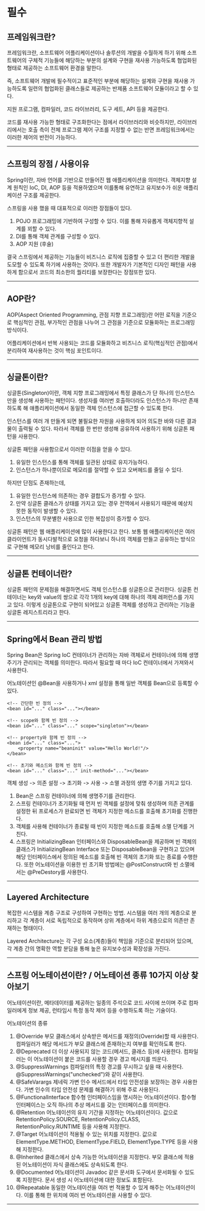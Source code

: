 # 필수

## 프레임워크란?

프레임워크란, 소프트웨어 어플리케이션이나 솔루션의 개발을 수월하게 하기 위해 소프트웨어의 구체적 기능들에 해당하는 부분의 설계와 구현을 재사용 가능하도록 협업화된 형태로 제공하는 소프트웨어 환경을 말한다.

즉, 소프트웨어 개발에 필수적이고 표준적인 부분에 해당하는 설계와 구현을 재사용 가능하도록 일련의 협업화된 클래스들로 제공하는 반제품 소프트웨어 모듈이라고 할 수 있다.

지원 프로그램, 컴파일러, 코드 라이브러리, 도구 세트, API 등을 제공한다.

코드를 재사용 가능한 형태로 구조화한다는 점에서 라이브러리와 비슷하지만, 라이브러리에서는 호출 측이 전체 프로그램 제어 구조를 지정할 수 없는 반면 프레임워크에서는 이러한 제어의 반전이 가능하다.

---

## 스프링의 장점 / 사용이유

Spring이란, 자바 언어를 기반으로 만들어진 웹 애플리케이션을 의미한다. 객체지향 설계 원칙인 IoC, DI, AOP 등을 적용하였으며 이를통해 유연하고 유지보수가 쉬운 애플리케이션 구조를 제공한다.

스프링을 사용 했을 때 대표적으로 이러한 장점들이 있다.
1. POJO 프로그래밍에 기반하여 구성할 수 있다. 이를 통해 자유롭게 객체지향적 설계를 꾀할 수 있다.
2. DI를 통해 객체 관계를 구성할 수 있다.
3. AOP 지원 (후술)

결국 스프링에서 제공하는 기능들이 비즈니스 로직에 집중할 수 있고 더 편리한 개발을 도모할 수 있도록 하기에 사용하는 것이다.
또한 개발자가 기본적인 디자인 패턴을 사용하게 함으로서 코드의 최소한의 퀄리티를 보장한다는 장점또한 있다.

---

## AOP란?

AOP(Aspect Oriented Programming, 관점 지향 프로그래밍)란 어떤 로직을 기준으로 핵심적인 관점, 부가적인 관점을 나누어 그 관점을 기준으로 모듈화하는 프로그래밍 방식이다.

어플리케이션에서 반복 사용되는 코드를 모듈화하고 비즈니스 로직(핵심적인 관점)에서 분리하여 재사용하는 것이 핵심 포인트이다.

---

## 싱글톤이란?

싱글톤(Singleton)이란, 객체 지향 프로그래밍에서 특정 클래스가 단 하나의 인스턴스만을 생성해 사용하는 패턴이다. 생성자를 여러번 호출하더라도 인스턴스가 하나만 존재하도록 해 애플리케이션에서 동일한 객체 인스턴스에 접근할 수 있도록 한다.

인스턴스를 여러 개 만들게 되면 불필요한 자원을 사용하게 되어 의도한 바와 다른 결과물이 출력될 수 있다. 따라서 객체를 한 번만 생성해 공유하여 사용하기 위해 싱글톤 패턴을 사용한다.

싱글톤 패턴을 사용함으로서 이러한 이점을 얻을 수 있다.
1. 유일한 인스턴스를 통해 객체를 일관된 상태로 유지가능하다.
2. 인스턴스가 하나뿐이므로 메모리를 절약할 수 있고 오버헤드를 줄일 수 있다.

하지만 단점도 존재하는데,
1. 유일한 인스턴스에 의존하는 경우 결합도가 증가할 수 있다.
2. 만약 싱글톤 클래스가 상태를 가지고 있는 경우 전역에서 사용되기 때문에 예상치 못한 동작이 발생할 수 있다.
3. 인스턴스의 무분별한 사용으로 인한 복잡성이 증가할 수 있다.

싱글톤 패턴은 웹 애플리케이션에 많이 사용한다고 한다.
보통 웹 애플리케이션은 여러 클라이언트가 동시다발적으로 요청을 하다보니 하나의 객체를 만들고 공유하는 방식으로 구현해 메모리 낭비를 줄인다고 한다.

---

## 싱글톤 컨테이너란?

싱글톤 패턴의 문제점을 해결하면서도 객체 인스턴스를 싱글톤으로 관리한다.
싱글톤 컨테이너는 key와 value의 쌍으로 각각 1개의 key에 대해 하나의 객체 레퍼런스를 가지고 있다. 이렇게 싱글톤으로 구현이 되어있고 싱글톤 객체를 생성하고 관리하는 기능을 싱글톤 레지스트리라고 한다.

---

## Spring에서 Bean 관리 방법

Spring Bean은 Spring IoC 컨테이너가 관리하는 자바 객체로서 컨테이너에 의해 생명주기가 관리되는 객체를 의미한다.
따라서 필요할 때 마다 IoC 컨테이너에서 가져와서 사용한다.

어노테이션인 @Bean을 사용하거나 xml 설정을 통해 일반 객체를 Bean으로 등록할 수 있다.

```
<!-- 간단한 빈 정의 -->
<bean id="..." class="..."></bean>

<!-- scope와 함께 빈 정의 -->
<bean id="..." class="..." scope="singleton"></bean>

<!-- property와 함께 빈 정의 -->
<bean id="..." class="...">
	<property name="beaninit" value="Hello World!"/>
</bean>

<!-- 초기와 메소드와 함께 빈 정의 -->
<bean id="..." class="..." init-method="..."></bean>
```

객체 생성 -> 의존 설정 -> 초기화 -> 사용 -> 소멸 과정의 생명 주기를 가지고 있다.

1. Bean은 스프링 컨테이너에 의해 생명주기를 관리한다.
2. 스프링 컨테이너가 초기화될 때 먼저 빈 객체를 설정에 맞춰 생성하며 의존 관계를 설정한 뒤 프로세스가 완료되면 빈 객체가 지정한 메소드를 호출해 초기화를 진행한다.
3. 객체를 사용해 컨테이너가 종료될 때 빈이 지정한 메소드를 호출해 소멸 단계를 거친다.
4. 스프링은 InitializingBean 인터페이스와 DisposableBean을 제공하며 빈 객체의 클래스가 InitializingBean Interface 또는 DisposableBean을 구현하고 있으며 해당 인터페이스에서 정의된 메소드를 호출해 빈 객체의 초기화 또는 종료를 수행한다. 또한 어노테이션을 이용한 빈 초기화 방법에는 @PostConstruct와 빈 소멸에서는 @PreDestory를 사용한다.

---

## Layered Architecture

복잡한 시스템을 계층 구조로 구성하여 구현하는 방법. 시스템을 여러 개의 계층으로 분리하고 각 계층이 서로 독립적으로 동작하며 상위 계층에서 하위 계층으로의 의존만 존재하는 형태이다.

Layered Architecture는 각 구성 요소(계층)들이 책임을 기준으로 분리되어 있으며, 각 계층 간의 명확한 역할 분담을 통해 높은 유지보수성과 확장성을 가진다.




---

## 스프링 어노테이션이란? / 어노테이션 종류 10가지 이상 찾아보기

어노테이션이란, 메타데이터를 제공하는 일종의 주석으로 코드 사이에 쓰이며 주로 컴파일러에게 정보 제공, 런타임시 특정 동작 제어 등을 수행하도록 하는 기술이다.


어노테이션의 종류
1. @Override
   부모 클래스에서 상속받은 메서드를 재정의(Override)할 때 사용한다. 컴파일러가 해당 메서드가 부모 클래스에 존재하는지 여부를 확인하도록 한다.
2. @Deprecated
   더 이상 사용되지 않는 코드(메서드, 클래스 등)에 사용한다. 컴파일러는 이 어노테이션이 붙은 코드를 사용할 경우 경고 메시지를 띄운다.
3. @SuppressWarnings
   컴파일러의 특정 경고를 무시하고 싶을 때 사용한다. @SuppressWarnings("unchecked")와 같이 사용한다.
4. @SafeVarargs
   제네릭 가변 인수 메서드에서 타입 안전성을 보장하는 경우 사용한다. 가변 인수의 타입 안전성 문제를 해결하기 위해 주로 사용된다.
5. @FunctionalInterface
   함수형 인터페이스임을 명시하는 어노테이션이다. 함수형 인터페이스는 오직 하나의 추상 메서드를 갖는 인터페이스를 의미한다.
6. @Retention
   어노테이션의 유지 기간을 지정하는 어노테이션이다. 값으로 RetentionPolicy.SOURCE, RetentionPolicy.CLASS, RetentionPolicy.RUNTIME 등을 사용해 지정한다.
7. @Target
   어노테이션이 적용될 수 있는 위치를 지정한다. 값으로 ElementType.METHOD, ElementType.FIELD, ElementType.TYPE 등을 사용해 지정한다.
8. @Inherited
   클래스에서 상속 가능한 어노테이션을 지정한다. 부모 클래스에 적용된 어노테이션이 자식 클래스에도 상속되도록 한다.
9. @Documented
   어노테이션이 Javadoc 같은 문서화 도구에서 문서화될 수 있도록 지정한다. 문서 생성 시 어노테이션에 대한 정보도 포함된다.
10. @Repeatable
    동일한 어노테이션을 여러 번 적용할 수 있게 해주는 어노테이션이다. 이를 통해 한 위치에 여러 번 어노테이션을 사용할 수 있다.

---